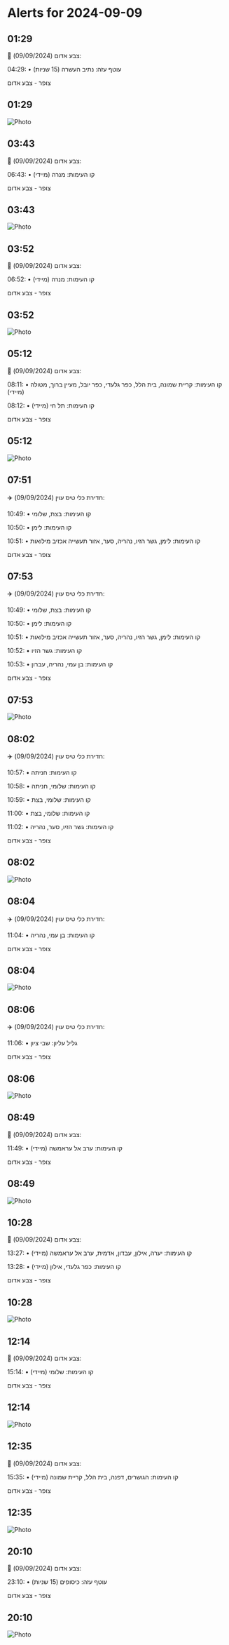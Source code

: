# Alerts for 2024-09-09

## 01:29

🔴 צבע אדום (09/09/2024):

04:29:
• עוטף עזה: נתיב העשרה (15 שניות)

צופר - צבע אדום

## 01:29

![Photo](images/25450.jpg)

## 03:43

🔴 צבע אדום (09/09/2024):

06:43:
• קו העימות: מנרה (מיידי)

צופר - צבע אדום

## 03:43

![Photo](images/25452.jpg)

## 03:52

🔴 צבע אדום (09/09/2024):

06:52:
• קו העימות: מנרה (מיידי)

צופר - צבע אדום

## 03:52

![Photo](images/25454.jpg)

## 05:12

🔴 צבע אדום (09/09/2024):

08:11:
• קו העימות: קריית שמונה, בית הלל, כפר גלעדי, כפר יובל, מעיין ברוך, מטולה (מיידי)

08:12:
• קו העימות: תל חי (מיידי)

צופר - צבע אדום

## 05:12

![Photo](images/25463.jpg)

## 07:51

✈️ חדירת כלי טיס עוין (09/09/2024):

10:49:
• קו העימות: בצת, שלומי 

10:50:
• קו העימות: לימן 

10:51:
• קו העימות: לימן, גשר הזיו, נהריה, סער, אזור תעשייה אכזיב מילואות 

צופר - צבע אדום

## 07:53

✈️ חדירת כלי טיס עוין (09/09/2024):

10:49:
• קו העימות: בצת, שלומי 

10:50:
• קו העימות: לימן 

10:51:
• קו העימות: לימן, גשר הזיו, נהריה, סער, אזור תעשייה אכזיב מילואות 

10:52:
• קו העימות: גשר הזיו 

10:53:
• קו העימות: בן עמי, נהריה, עברון 

צופר - צבע אדום

## 07:53

![Photo](images/25483.jpg)

## 08:02

✈️ חדירת כלי טיס עוין (09/09/2024):

10:57:
• קו העימות: חניתה 

10:58:
• קו העימות: שלומי, חניתה 

10:59:
• קו העימות: שלומי, בצת 

11:00:
• קו העימות: שלומי, בצת 

11:02:
• קו העימות: גשר הזיו, סער, נהריה 

צופר - צבע אדום

## 08:02

![Photo](images/25503.jpg)

## 08:04

✈️ חדירת כלי טיס עוין (09/09/2024):

11:04:
• קו העימות: בן עמי, נהריה 

צופר - צבע אדום

## 08:04

![Photo](images/25505.jpg)

## 08:06

✈️ חדירת כלי טיס עוין (09/09/2024):

11:06:
• גליל עליון: שבי ציון 

צופר - צבע אדום

## 08:06

![Photo](images/25507.jpg)

## 08:49

🔴 צבע אדום (09/09/2024):

11:49:
• קו העימות: ערב אל עראמשה (מיידי)

צופר - צבע אדום

## 08:49

![Photo](images/25509.jpg)

## 10:28

🔴 צבע אדום (09/09/2024):

13:27:
• קו העימות: יערה, אילון, עבדון, אדמית, ערב אל עראמשה (מיידי)

13:28:
• קו העימות: כפר גלעדי, אילון (מיידי)

צופר - צבע אדום

## 10:28

![Photo](images/25521.jpg)

## 12:14

🔴 צבע אדום (09/09/2024):

15:14:
• קו העימות: שלומי (מיידי)

צופר - צבע אדום

## 12:14

![Photo](images/25523.jpg)

## 12:35

🔴 צבע אדום (09/09/2024):

15:35:
• קו העימות: הגושרים, דפנה, בית הלל, קריית שמונה (מיידי)

צופר - צבע אדום

## 12:35

![Photo](images/25529.jpg)

## 20:10

🔴 צבע אדום (09/09/2024):

23:10:
• עוטף עזה: כיסופים (15 שניות)

צופר - צבע אדום

## 20:10

![Photo](images/25531.jpg)

